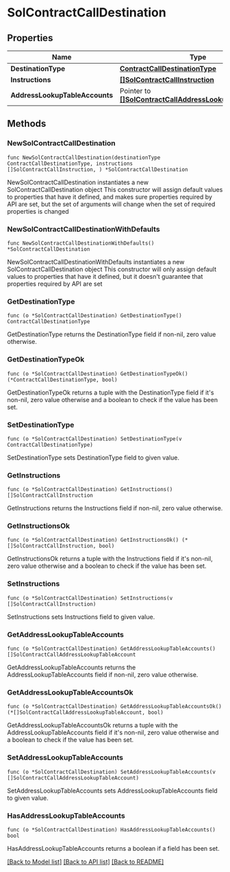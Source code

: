 # SolContractCallDestination

## Properties

Name | Type | Description | Notes
------------ | ------------- | ------------- | -------------
**DestinationType** | [**ContractCallDestinationType**](ContractCallDestinationType.md) |  | 
**Instructions** | [**[]SolContractCallInstruction**](SolContractCallInstruction.md) |  | 
**AddressLookupTableAccounts** | Pointer to [**[]SolContractCallAddressLookupTableAccount**](SolContractCallAddressLookupTableAccount.md) |  | [optional] 

## Methods

### NewSolContractCallDestination

`func NewSolContractCallDestination(destinationType ContractCallDestinationType, instructions []SolContractCallInstruction, ) *SolContractCallDestination`

NewSolContractCallDestination instantiates a new SolContractCallDestination object
This constructor will assign default values to properties that have it defined,
and makes sure properties required by API are set, but the set of arguments
will change when the set of required properties is changed

### NewSolContractCallDestinationWithDefaults

`func NewSolContractCallDestinationWithDefaults() *SolContractCallDestination`

NewSolContractCallDestinationWithDefaults instantiates a new SolContractCallDestination object
This constructor will only assign default values to properties that have it defined,
but it doesn't guarantee that properties required by API are set

### GetDestinationType

`func (o *SolContractCallDestination) GetDestinationType() ContractCallDestinationType`

GetDestinationType returns the DestinationType field if non-nil, zero value otherwise.

### GetDestinationTypeOk

`func (o *SolContractCallDestination) GetDestinationTypeOk() (*ContractCallDestinationType, bool)`

GetDestinationTypeOk returns a tuple with the DestinationType field if it's non-nil, zero value otherwise
and a boolean to check if the value has been set.

### SetDestinationType

`func (o *SolContractCallDestination) SetDestinationType(v ContractCallDestinationType)`

SetDestinationType sets DestinationType field to given value.


### GetInstructions

`func (o *SolContractCallDestination) GetInstructions() []SolContractCallInstruction`

GetInstructions returns the Instructions field if non-nil, zero value otherwise.

### GetInstructionsOk

`func (o *SolContractCallDestination) GetInstructionsOk() (*[]SolContractCallInstruction, bool)`

GetInstructionsOk returns a tuple with the Instructions field if it's non-nil, zero value otherwise
and a boolean to check if the value has been set.

### SetInstructions

`func (o *SolContractCallDestination) SetInstructions(v []SolContractCallInstruction)`

SetInstructions sets Instructions field to given value.


### GetAddressLookupTableAccounts

`func (o *SolContractCallDestination) GetAddressLookupTableAccounts() []SolContractCallAddressLookupTableAccount`

GetAddressLookupTableAccounts returns the AddressLookupTableAccounts field if non-nil, zero value otherwise.

### GetAddressLookupTableAccountsOk

`func (o *SolContractCallDestination) GetAddressLookupTableAccountsOk() (*[]SolContractCallAddressLookupTableAccount, bool)`

GetAddressLookupTableAccountsOk returns a tuple with the AddressLookupTableAccounts field if it's non-nil, zero value otherwise
and a boolean to check if the value has been set.

### SetAddressLookupTableAccounts

`func (o *SolContractCallDestination) SetAddressLookupTableAccounts(v []SolContractCallAddressLookupTableAccount)`

SetAddressLookupTableAccounts sets AddressLookupTableAccounts field to given value.

### HasAddressLookupTableAccounts

`func (o *SolContractCallDestination) HasAddressLookupTableAccounts() bool`

HasAddressLookupTableAccounts returns a boolean if a field has been set.


[[Back to Model list]](../README.md#documentation-for-models) [[Back to API list]](../README.md#documentation-for-api-endpoints) [[Back to README]](../README.md)


